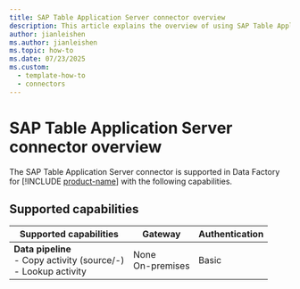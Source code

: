 ```yaml
---
title: SAP Table Application Server connector overview
description: This article explains the overview of using SAP Table Application Server.
author: jianleishen
ms.author: jianleishen
ms.topic: how-to
ms.date: 07/23/2025
ms.custom:
  - template-how-to
  - connectors
---
```


# SAP Table Application Server connector overview

The SAP Table Application Server connector is supported in Data Factory for [!INCLUDE [product-name](../includes/product-name.md)] with the following capabilities.

## Supported capabilities

| Supported capabilities                                                                 | Gateway                        | Authentication                                                                                                 |
|----------------------------------------------------------------------------------------|--------------------------------|----------------------------------------------------------------------------------------------------------------|
| **Data pipeline** <br>- Copy activity (source/-)<br>- Lookup activity | None<br> On-premises | Basic |
